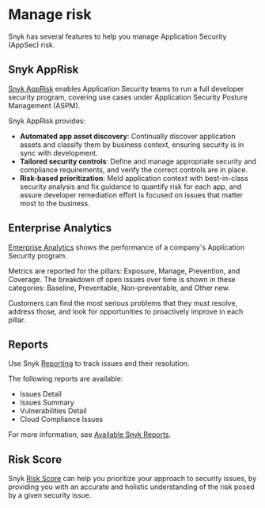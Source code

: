 # Manage risk

Snyk has several features to help you manage Application Security (AppSec) risk.

## Snyk AppRisk

[Snyk AppRisk](snyk-apprisk/) enables Application Security teams to run a full developer security program, covering use cases under Application Security Posture Management (ASPM).&#x20;

Snyk AppRisk provides:

* **Automated app asset discovery**: Continually discover application assets and classify them by business context, ensuring security is in sync with development.
* **Tailored security controls**: Define and manage appropriate security and compliance requirements, and verify the correct controls are in place.
* **Risk-based prioritization**: Meld application context with best-in-class security analysis and fix guidance to quantify risk for each app, and assure developer remediation effort is focused on issues that matter most to the business.

## Enterprise Analytics

[Enterprise Analytics](enterprise-analytics.md) shows the performance of a company's Application Security program.&#x20;

Metrics are reported for the pillars: Exposure, Manage, Prevention, and Coverage. The breakdown of open issues over time is shown in these categories: Baseline, Preventable, Non-preventable, and Other new.&#x20;

Customers can find the most serious problems that they must resolve, address those, and look for opportunities to proactively improve in each pillar.

## Reports

Use Snyk [Reporting](../manage-issues/reporting/) to track issues and their resolution.

The following reports are available:

* Issues Detail
* Issues Summary
* Vulnerabilities Detail
* Cloud Compliance Issues

For more information, see [Available Snyk Reports](../manage-issues/reporting/available-snyk-reports.md).

## Risk Score

Snyk [Risk Score](prioritize-your-issues/risk-score.md) can help you prioritize your approach to security issues, by providing you with an accurate and holistic understanding of the risk posed by a given security issue.
